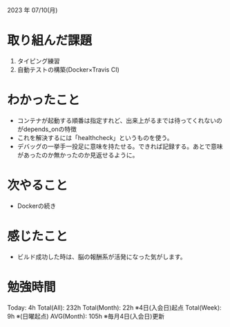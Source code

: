 
2023 年 07/10(月)

# 取り組んだ課題

1. タイピング練習
2. 自動テストの構築(Docker×Travis CI)

# わかったこと

* コンテナが起動する順番は指定すれど、出来上がるまでは待ってくれないのがdepends_onの特徴
* これを解決するには「healthcheck」というものを使う。
* デバッグの一挙手一投足に意味を持たせる。できれば記録する。あとで意味があったのか無かったのか見返せるように。

# 次やること

* Dockerの続き

# 感じたこと

* ビルド成功した時は、脳の報酬系が活発になった気がします。

# 勉強時間

Today: 4h
Total(All): 232h
Total(Month): 22h ※4日(入会日)起点
Total(Week): 9h ※(日曜起点)
AVG(Month): 105h ※毎月4日(入会日)更新
